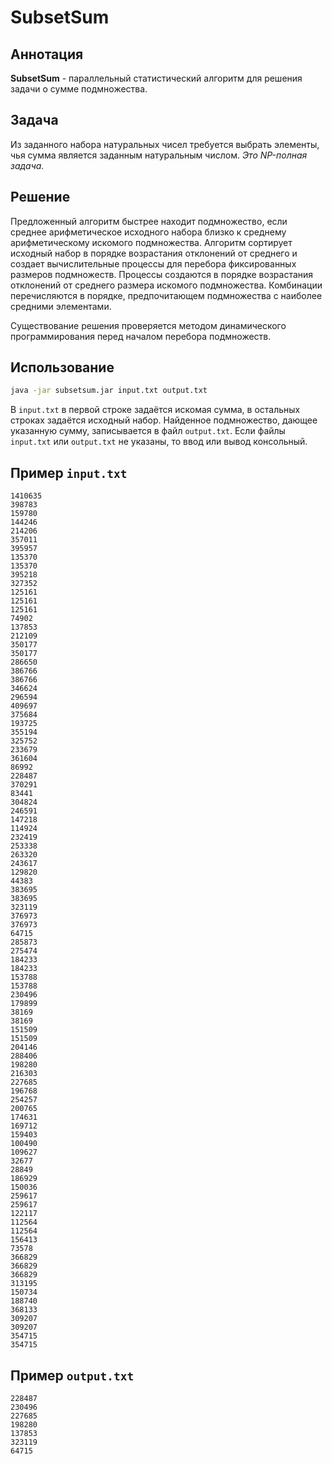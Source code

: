 # SubsetSum 

## Аннотация
**SubsetSum** - параллельный статистический алгоритм для решения задачи о сумме подмножества.

## Задача
Из заданного набора натуральных чисел требуется выбрать элементы, чья сумма является заданным натуральным числом. _Это NP-полная задача._

## Решение
Предложенный алгоритм быстрее находит подмножество, если среднее арифметическое исходного набора близко к среднему арифметическому искомого подмножества. Алгоритм сортирует исходный набор в порядке возрастания отклонений от среднего и создает вычислительные процессы для перебора фиксированных размеров подмножеств. Процессы создаются в порядке возрастания отклонений от среднего размера искомого подмножества. Комбинации перечисляются в порядке, предпочитающем подмножества с наиболее средними элементами.

Существование решения проверяется методом динамического программирования перед началом перебора подмножеств.

## Использование
```bash
java -jar subsetsum.jar input.txt output.txt
```
В `input.txt` в первой строке задаётся искомая сумма, в остальных строках задаётся исходный набор. Найденное подмножество, дающее указанную сумму, записывается в файл `output.txt`. Если файлы `input.txt` или `output.txt` не указаны, то ввод или вывод консольный.   

## Пример `input.txt`
```
1410635
398783
159780
144246
214206
357011
395957
135370
135370
395218
327352
125161
125161
125161
74902
137853
212109
350177
350177
286650
386766
386766
346624
296594
409697
375684
193725
355194
325752
233679
361604
86992
228487
370291
83441
304824
246591
147218
114924
232419
253338
263320
243617
129820
44383
383695
383695
323119
376973
376973
64715
285873
275474
184233
184233
153788
153788
230496
179899
38169
38169
151509
151509
204146
288406
198280
216303
227685
196768
254257
200765
174631
169712
159403
100490
109627
32677
28849
186929
150036
259617
259617
122117
112564
112564
156413
73578
366829
366829
366829
313195
150734
188740
368133
309207
309207
354715
354715
```

## Пример `output.txt`
```
228487
230496
227685
198280
137853
323119
64715
```